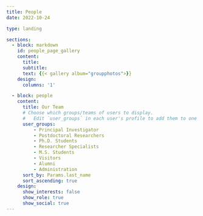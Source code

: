 ```yaml
---
title: People
date: 2022-10-24

type: landing

sections:
  - block: markdown
    id: people_page_gallery
    content:
      title:
      subtitle:
      text: {{< gallery album="groupphotos">}}
    design:
      columns: '1'

  - block: people
    content:
      title: Our Team
      # Choose which groups/teams of users to display.
      #   Edit `user_groups` in each user's profile to add them to one or more of these groups.
      user_groups:
          - Principal Investigator
          - Postdoctoral Researchers
          - Ph.D. Students
          - Researcher Specialists
          - M.S. Students
          - Visitors
          - Alumni
          - Administration
      sort_by: Params.last_name
      sort_ascending: true
    design:
      show_interests: false
      show_role: true
      show_social: true
---
```

